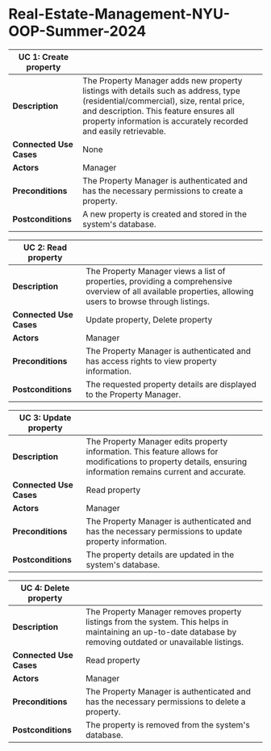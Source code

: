 # Real-Estate-Management-NYU-OOP-Summer-2024

| UC 1: Create property                                                                                                     |                                                                                                             |
|--------------------------------------------------------------------------------------------------------------------------|-------------------------------------------------------------------------------------------------------------|
| **Description**         | The Property Manager adds new property listings with details such as address, type (residential/commercial), size, rental price, and description. This feature ensures all property information is accurately recorded and easily retrievable. |
| **Connected Use Cases** | None                                                                                           |                                                                                                             |
| **Actors**              | Manager                                                                                        |                                                                                                             |
| **Preconditions**       | The Property Manager is authenticated and has the necessary permissions to create a property.  |                                                                                                             |
| **Postconditions**      | A new property is created and stored in the system's database.                                  |                                                                                                             |

| UC 2: Read property                                                                                                       |                                                                                                             |
|--------------------------------------------------------------------------------------------------------------------------|-------------------------------------------------------------------------------------------------------------|
| **Description**         | The Property Manager views a list of properties, providing a comprehensive overview of all available properties, allowing users to browse through listings. |
| **Connected Use Cases** | Update property, Delete property                                                               |                                                                                                             |
| **Actors**              | Manager                                                                                        |                                                                                                             |
| **Preconditions**       | The Property Manager is authenticated and has access rights to view property information.      |                                                                                                             |
| **Postconditions**      | The requested property details are displayed to the Property Manager.                           |                                                                                                             |

| UC 3: Update property                                                                                                     |                                                                                                             |
|--------------------------------------------------------------------------------------------------------------------------|-------------------------------------------------------------------------------------------------------------|
| **Description**         | The Property Manager edits property information. This feature allows for modifications to property details, ensuring information remains current and accurate. |
| **Connected Use Cases** | Read property                                                                                  |                                                                                                             |
| **Actors**              | Manager                                                                                        |                                                                                                             |
| **Preconditions**       | The Property Manager is authenticated and has the necessary permissions to update property information.  |                                                                                                             |
| **Postconditions**      | The property details are updated in the system's database.                                     |                                                                                                             |

| UC 4: Delete property                                                                                                     |                                                                                                             |
|--------------------------------------------------------------------------------------------------------------------------|-------------------------------------------------------------------------------------------------------------|
| **Description**         | The Property Manager removes property listings from the system. This helps in maintaining an up-to-date database by removing outdated or unavailable listings. |
| **Connected Use Cases** | Read property                                                                                  |                                                                                                             |
| **Actors**              | Manager                                                                                        |                                                                                                             |
| **Preconditions**       | The Property Manager is authenticated and has the necessary permissions to delete a property.  |                                                                                                             |
| **Postconditions**      | The property is removed from the system's database.                                            |                                                                                                             |
